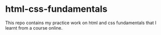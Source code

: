 # html-css-fundamentals
This repo contains my practice work on html and css fundamentals that I learnt from a course online.
